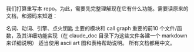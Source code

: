 我们打算重写本 repo。为此，需要先完整理解现在它有什么功能。需要读原来的文档，和源码来知道：

名词、动词、引擎、点火钥匙
主要的模块和 call graph
重要的前10 个文件/函数，及其详细功能实现（在 claude_doc 目录下为这些文件各建一个 markdown 来详细说明）
适当使用 ascii art 图和表格帮助说明。
所有文档都用中文。
